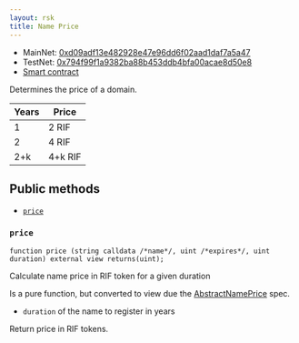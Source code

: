 ```yaml
---
layout: rsk
title: Name Price
---
```


- MainNet: [0xd09adf13e482928e47e96dd6f02aad1daf7a5a47](https://explorer.rsk.co/address/0x779195c53cc7c1a33bd2eea5f63f2c1da8798d61)
- TestNet: [0x794f99f1a9382ba88b453ddb4bfa00acae8d50e8](https://explorer.testnet.rsk.co/address/0x36ffda909f941950a552011f2c50569fda14a169)
- [Smart contract](https://github.com/rnsdomains/rns-rskregistrar/blob/master/contracts/NamePrice.sol)

Determines the price of a domain.

| Years | Price |
| - | - |
| 1 | 2 RIF |
| 2 | 4 RIF |
| 2+k | 4+k RIF |

## Public methods

- [`price`](#price)


### `price`

```solidity
function price (string calldata /*name*/, uint /*expires*/, uint duration) external view returns(uint);
```

Calculate name price in RIF token for a given duration

Is a pure function, but converted to view due the [AbstractNamePrice](https://github.com/rnsdomains/rns-rskregistrar/blob/master/contracts/AbstractNamePrice.sol) spec.

- `duration` of the name to register in years

Return price in RIF tokens.

